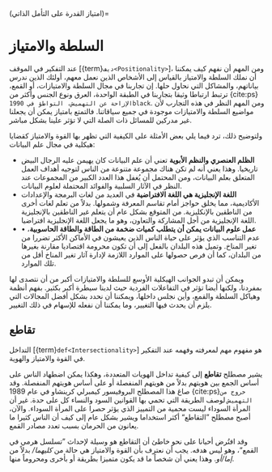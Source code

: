(امتياز القدرة على التأمل الذاتي)=
# السلطة والامتياز

عند التفكير في الموقف [{term}`ديف<Positionality>`]، ومن المهم أن نفهم كيف يمكننا أن نملك السلطة والامتياز بالقياس إلى الأشخاص الذين نعمل معهم، أولئك الذين ندرس بياناتهم، والمشاكل التي نحاول حلها. إن تجاربنا في مجال السلطة والامتيازات، أو القمع، ترتبط ارتباطا وثيقا بتجاربنا في الطبقة الواحدة، العرق ونوع الجنس وأكثر من {cite:ps}`الإزاحة عن التهميش، التواطؤ في 1990black`. ومن المهم النظر في هذه التجارب لأن مواضيع السلطة والامتيازات موجودة في جميع سياقاتنا. فالتمتع بامتياز يمكن أن يجعلنا غير مدركين للمسائل ذات الصلة التي لا تؤثر علينا بشكل مباشر.

ولتوضيح ذلك، ترد فيما يلي بعض الأمثلة على الكيفية التي تظهر بها القوة والامتياز كقضايا هيكلية في مجال علم البيانات:  
<!-- Welcome more examples here! -->
- **الظلم العنصري والنظم الأبوية** تعني أن علم البيانات كان يهيمن عليه الرجال البيض تاريخيا. وهذا يعني أنه لم تكن هناك مجموعة متنوعة من الناس لتوجيه أهداف العمل المتعلق بعلم البيانات، ومن المحتمل أن يُغفل هذا العدد الكبير من المجموعات عند النظر في الآثار السلبية والفوائد المحتملة لعلوم البيانات.
- **اللغة الإنجليزية هي اللغة الافتراضية** في العديد من لغات البرمجة والإعدادات الأكاديمية، مما يخلق حواجز أمام تقاسم المعرفة وشمولها. بدلاً من تعلم لغات أخرى من الناطقين بالإنكليزية. من المتوقع بشكل عام أن يتعلم غير الناطقين بالإنجليزية اللغة الإنجليزية من أجل المشاركة والتعاون، وهو ما يجعل اللغة الإنجليزية افتراضيا.
- **عمل علوم البيانات يمكن أن يتطلب كميات ضخمة من الطاقة والطاقة الحاسوبية**، • عدم التناسب الذي يؤثر على حياة الناس الذين يعيشون في الأماكن الأكثر تضررا من تغير المناخ. وتميل هذه البلدان بالفعل إلى أن تكون محرومة اقتصاديا مقارنة بغيرها من البلدان، كما أن فرص حصولها على الموارد اللازمة لإدارة آثار تغير المناخ أقل من تلك الموارد.

ويمكن أن تبدو الجوانب الهيكلية الأوسع للسلطة والامتيازات أكبر من أن نتصدى لها بمفردنا، ولكنها أيضا تؤثر في التفاعلات الفردية حيث لدينا سيطرة أكبر بكثير. بفهم أنظمة وهياكل السلطة والقمع، وأين نجلس داخلها، ويمكننا أن نحدد بشكل أفضل المجالات التي يلزم أن يحدث فيها التغيير، وما يمكننا أن نفعله للإسهام في ذلك التغيير.

## تقاطع

التداخل [{term}`def<Intersectionality>`] هو مفهوم مهم لمعرفته وفهمه عند التفكير في القوة والامتياز والهوية.

يشير مصطلح **تقاطع** إلى كيفية تداخل الهويات المتعددة، وهكذا يمكن اضطهاد الناس على أساس الجمع بين هويتهم بدلاً من هويتهم المنفصلة أو على أساس هويتهم المنفصلة. وقد صاغ هذا المصطلح البروفيسور كيمبرلي كرينشاو في عام 1989 {cite:ps}`خروج من التهميش` لوصف الطريقة التي تحمي بها القوانين السود والنساء كل على حدة. غير أن المرأة السوداء ليست محمية من التمييز الذي يؤثر حصرا على المرأة السوداء. والآن، أصبح مصطلح ”التقاطع“ أكثر استخداما ويشير بشكل عام إلى كيف أن الناس كثيرا ما يعانون من الحرمان بسبب تعدد مصادر القمع.

وقد افتُرض أحيانا على نحو خاطئ أن التقاطع هو وسيلة لإحداث ”تسلسل هرمي في القمع“، وهو ليس هدفه. يجب أن نعترف بأن القوة والامتياز هي حالة من _كليهما/_ بدلاً من _إما/أو_. وهذا يعني أن شخصاً ما قد يكون متميزا بطريقة أو بأخرى ومحروماً منها.
